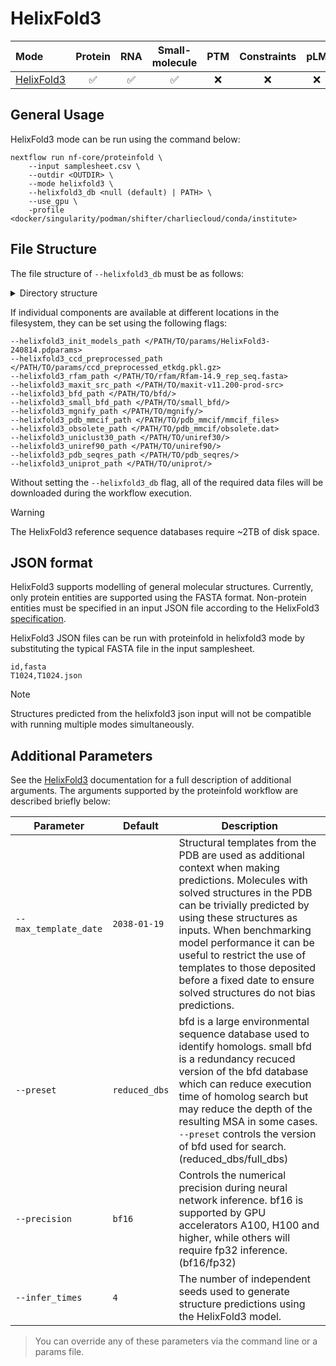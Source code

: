 # HelixFold3

| Mode                                                                                               | Protein | RNA | Small-molecule | PTM | Constraints | pLM | MSA server | Split MSA |
| :------------------------------------------------------------------------------------------------- | :-----: | :-: | :------------: | :-: | :---------: | :-: | :--------: | :-------: |
| [HelixFold3](https://github.com/PaddlePaddle/PaddleHelix/tree/dev/apps/protein_folding/helixfold3) |   ✅    | ✅  |       ✅       | ❌  |     ❌      | ❌  |     ❌     |    ❌     |

## General Usage

HelixFold3 mode can be run using the command below:

```console
nextflow run nf-core/proteinfold \
    --input samplesheet.csv \
    --outdir <OUTDIR> \
    --mode helixfold3 \
    --helixfold3_db <null (default) | PATH> \
    --use_gpu \
    -profile <docker/singularity/podman/shifter/charliecloud/conda/institute>
```

## File Structure

The file structure of `--helixfold3_db` must be as follows:

<details markdown="1">
<summary>Directory structure</summary>
```
<helixfold3_db>/
├── bfd
│   ├── bfd_metaclust_clu_complete_id30_c90_final_seq.sorted_opt_a3m.ffdata
│   ├── bfd_metaclust_clu_complete_id30_c90_final_seq.sorted_opt_a3m.ffindex
│   ├── bfd_metaclust_clu_complete_id30_c90_final_seq.sorted_opt_cs219.ffdata
│   ├── bfd_metaclust_clu_complete_id30_c90_final_seq.sorted_opt_cs219.ffindex
│   ├── bfd_metaclust_clu_complete_id30_c90_final_seq.sorted_opt_hhm.ffdata
│   └── bfd_metaclust_clu_complete_id30_c90_final_seq.sorted_opt_hhm.ffindex
├── maxit-v11.200-prod-src
│   ├── annotation-v1.0
│   └── ...
├── mgnify
│   └── mgy_clusters.fa
├── params
│   ├── ccd_preprocessed_etkdg.pkl.gz
│   └── HelixFold3-240814.pdparams
├── pdb_mmcif
│   ├── mmcif_files
│   └── obsolete.dat
├── pdb_seqres
│   └── pdb_seqres.txt
├── rfam
│   └── Rfam-14.9_rep_seq.fasta
├── small_bfd
│   └── bfd-first_non_consensus_sequences.fasta
├── uniprot
│   └── uniprot.fasta
├── uniref30
│   ├── UniRef30_2023_02_a3m.ffdata
│   ├── UniRef30_2023_02_a3m.ffindex
│   ├── UniRef30_2023_02_cs219.ffdata
│   ├── UniRef30_2023_02_cs219.ffindex
│   ├── UniRef30_2023_02_hhm.ffdata
│   ├── UniRef30_2023_02_hhm.ffindex
│   └── UniRef30_2023_02.md5sums
└── uniref90
    └── uniref90.fasta
```
</details>

If individual components are available at different locations in the filesystem, they can be set using the following flags:

```console
--helixfold3_init_models_path </PATH/TO/params/HelixFold3-240814.pdparams>
--helixfold3_ccd_preprocessed_path </PATH/TO/params/ccd_preprocessed_etkdg.pkl.gz>
--helixfold3_rfam_path </PATH/TO/rfam/Rfam-14.9_rep_seq.fasta>
--helixfold3_maxit_src_path </PATH/TO/maxit-v11.200-prod-src>
--helixfold3_bfd_path </PATH/TO/bfd/>
--helixfold3_small_bfd_path </PATH/TO/small_bfd/>
--helixfold3_mgnify_path </PATH/TO/mgnify/>
--helixfold3_pdb_mmcif_path </PATH/TO/pdb_mmcif/mmcif_files>
--helixfold3_obsolete_path </PATH/TO/pdb_mmcif/obsolete.dat>
--helixfold3_uniclust30_path </PATH/TO/uniref30/>
--helixfold3_uniref90_path </PATH/TO/uniref90/>
--helixfold3_pdb_seqres_path </PATH/TO/pdb_seqres/>
--helixfold3_uniprot_path </PATH/TO/uniprot/>
```

Without setting the `--helixfold3_db` flag, all of the required data files will be downloaded during the workflow execution.

> [!WARNING]
> The HelixFold3 reference sequence databases require ~2TB of disk space.

## JSON format

HelixFold3 supports modelling of general molecular structures. Currently, only protein entities are supported using the FASTA format. Non-protein entities must be specified in an input JSON file according to the HelixFold3 [specification](https://github.com/PaddlePaddle/PaddleHelix/tree/dev/apps/protein_folding/helixfold3#-understanding-model-input).

HelixFold3 JSON files can be run with proteinfold in helixfold3 mode by substituting the typical FASTA file in the input samplesheet.

```
id,fasta
T1024,T1024.json
```

> [!NOTE]
> Structures predicted from the helixfold3 json input will not be compatible with running multiple modes simultaneously.

## Additional Parameters

See the [HelixFold3](https://github.com/PaddlePaddle/PaddleHelix/tree/dev/apps/protein_folding/helixfold3#-running-helixfold-for-inference) documentation for a full description of additional arguments. The arguments supported by the proteinfold workflow are described briefly below:

| Parameter             | Default       | Description                                                                                                                                                                                                                                                                                                                                                                             |
| --------------------- | ------------- | --------------------------------------------------------------------------------------------------------------------------------------------------------------------------------------------------------------------------------------------------------------------------------------------------------------------------------------------------------------------------------------- |
| `--max_template_date` | `2038-01-19`  | Structural templates from the PDB are used as additional context when making predictions. Molecules with solved structures in the PDB can be trivially predicted by using these structures as inputs. When benchmarking model performance it can be useful to restrict the use of templates to those deposited before a fixed date to ensure solved structures do not bias predictions. |
| `--preset`            | `reduced_dbs` | bfd is a large environmental sequence database used to identify homologs. small bfd is a redundancy recuced version of the bfd database which can reduce execution time of homolog search but may reduce the depth of the resulting MSA in some cases. `--preset` controls the version of bfd used for search. (reduced_dbs/full_dbs)                                                   |
| `--precision`         | `bf16`        | Controls the numerical precision during neural network inference. bf16 is supported by GPU accelerators A100, H100 and higher, while others will require fp32 inference. (bf16/fp32)                                                                                                                                                                                                    |
| `--infer_times`       | `4`           | The number of independent seeds used to generate structure predictions using the HelixFold3 model.                                                                                                                                                                                                                                                                                      |

> You can override any of these parameters via the command line or a params file.
